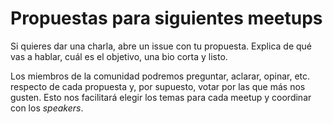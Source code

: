 # Propuestas para siguientes meetups
Si quieres dar una charla, abre un issue con tu propuesta. Explica de qué vas a hablar, cuál es el objetivo, una bio corta y listo.

Los miembros de la comunidad podremos preguntar, aclarar, opinar, etc. respecto de cada propuesta y, por supuesto, votar por las que más nos gusten. Esto nos facilitará elegir los temas para cada meetup y coordinar con los _speakers_.
